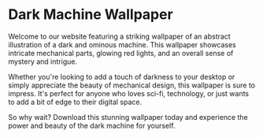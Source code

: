 <!--
Write me markdown content of website with wallpaper:

"A wallpaper featuring an abstract illustration of a dark and ominous machine, with glowing red lights and mechanical parts."

The header of the page should not be copy of the text but rather a real content of the website which is using this wallpaper.
-->

<!--font:Poppins-->

# Dark Machine Wallpaper

Welcome to our website featuring a striking wallpaper of an abstract illustration of a dark and ominous machine. This wallpaper showcases intricate mechanical parts, glowing red lights, and an overall sense of mystery and intrigue.

Whether you're looking to add a touch of darkness to your desktop or simply appreciate the beauty of mechanical design, this wallpaper is sure to impress. It's perfect for anyone who loves sci-fi, technology, or just wants to add a bit of edge to their digital space.

So why wait? Download this stunning wallpaper today and experience the power and beauty of the dark machine for yourself.
